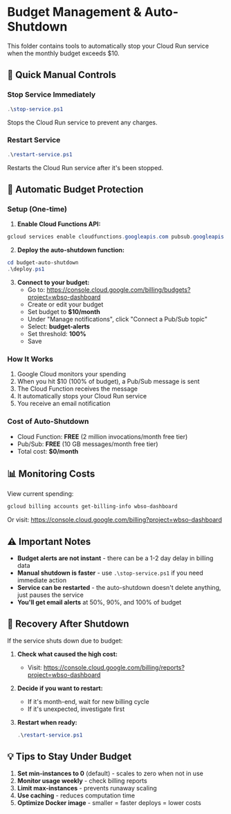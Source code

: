 # Budget Management & Auto-Shutdown

This folder contains tools to automatically stop your Cloud Run service when the monthly budget exceeds $10.

## 🚨 Quick Manual Controls

### Stop Service Immediately
```powershell
.\stop-service.ps1
```
Stops the Cloud Run service to prevent any charges.

### Restart Service
```powershell
.\restart-service.ps1
```
Restarts the Cloud Run service after it's been stopped.

## 🤖 Automatic Budget Protection

### Setup (One-time)

1. **Enable Cloud Functions API:**
```powershell
gcloud services enable cloudfunctions.googleapis.com pubsub.googleapis.com
```

2. **Deploy the auto-shutdown function:**
```powershell
cd budget-auto-shutdown
.\deploy.ps1
```

3. **Connect to your budget:**
   - Go to: https://console.cloud.google.com/billing/budgets?project=wbso-dashboard
   - Create or edit your budget
   - Set budget to **$10/month**
   - Under "Manage notifications", click "Connect a Pub/Sub topic"
   - Select: **budget-alerts**
   - Set threshold: **100%**
   - Save

### How It Works

1. Google Cloud monitors your spending
2. When you hit $10 (100% of budget), a Pub/Sub message is sent
3. The Cloud Function receives the message
4. It automatically stops your Cloud Run service
5. You receive an email notification

### Cost of Auto-Shutdown

- Cloud Function: **FREE** (2 million invocations/month free tier)
- Pub/Sub: **FREE** (10 GB messages/month free tier)
- Total cost: **$0/month**

## 📊 Monitoring Costs

View current spending:
```powershell
gcloud billing accounts get-billing-info wbso-dashboard
```

Or visit: https://console.cloud.google.com/billing?project=wbso-dashboard

## ⚠️ Important Notes

- **Budget alerts are not instant** - there can be a 1-2 day delay in billing data
- **Manual shutdown is faster** - use `.\stop-service.ps1` if you need immediate action
- **Service can be restarted** - the auto-shutdown doesn't delete anything, just pauses the service
- **You'll get email alerts** at 50%, 90%, and 100% of budget

## 🔄 Recovery After Shutdown

If the service shuts down due to budget:

1. **Check what caused the high cost:**
   - Visit: https://console.cloud.google.com/billing/reports?project=wbso-dashboard

2. **Decide if you want to restart:**
   - If it's month-end, wait for new billing cycle
   - If it's unexpected, investigate first

3. **Restart when ready:**
   ```powershell
   .\restart-service.ps1
   ```

## 💡 Tips to Stay Under Budget

1. **Set min-instances to 0** (default) - scales to zero when not in use
2. **Monitor usage weekly** - check billing reports
3. **Limit max-instances** - prevents runaway scaling
4. **Use caching** - reduces computation time
5. **Optimize Docker image** - smaller = faster deploys = lower costs
